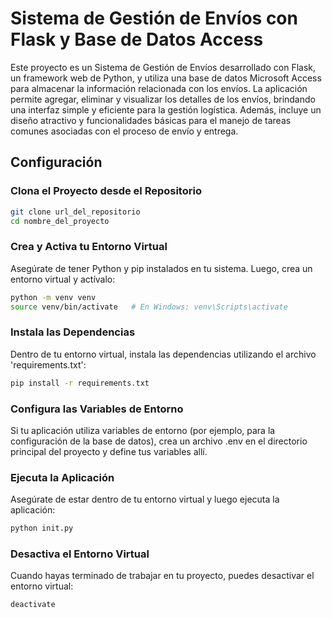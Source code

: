 # Sistema de Gestión de Envíos con Flask y Base de Datos Access

Este proyecto es un Sistema de Gestión de Envíos desarrollado con Flask, un framework web de Python, y utiliza una base de datos Microsoft Access para almacenar la información relacionada con los envíos. La aplicación permite agregar, eliminar y visualizar los detalles de los envíos, brindando una interfaz simple y eficiente para la gestión logística. Además, incluye un diseño atractivo y funcionalidades básicas para el manejo de tareas comunes asociadas con el proceso de envío y entrega.

## Configuración

### Clona el Proyecto desde el Repositorio

```bash
git clone url_del_repositorio
cd nombre_del_proyecto
```

### Crea y Activa tu Entorno Virtual

Asegúrate de tener Python y pip instalados en tu sistema. Luego, crea un entorno virtual y actívalo:

```bash
python -m venv venv
source venv/bin/activate   # En Windows: venv\Scripts\activate
```

### Instala las Dependencias

Dentro de tu entorno virtual, instala las dependencias utilizando el archivo 'requirements.txt':

```bash
pip install -r requirements.txt
```

### Configura las Variables de Entorno

Si tu aplicación utiliza variables de entorno (por ejemplo, para la configuración de la base de datos), crea un archivo .env en el directorio principal del proyecto y define tus variables allí.

### Ejecuta la Aplicación

Asegúrate de estar dentro de tu entorno virtual y luego ejecuta la aplicación:

```bash
python init.py
```

### Desactiva el Entorno Virtual

Cuando hayas terminado de trabajar en tu proyecto, puedes desactivar el entorno virtual:

```bash
deactivate
```